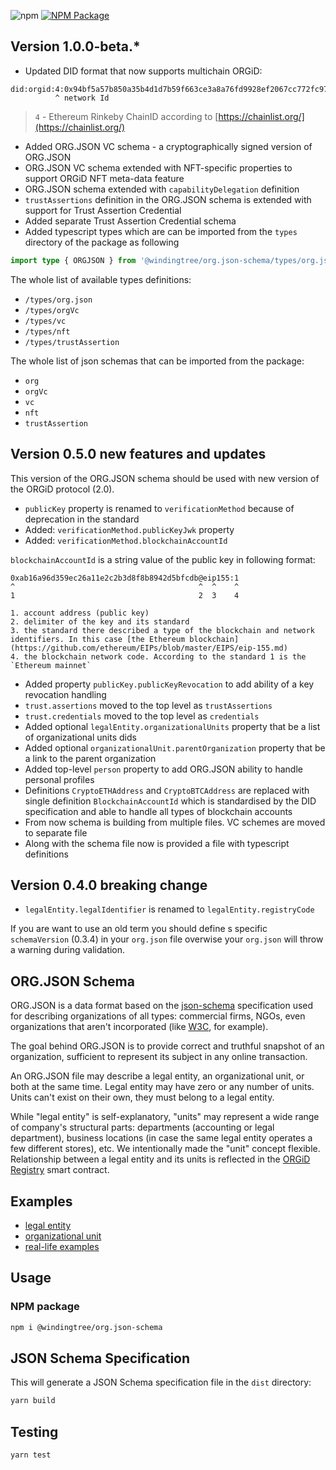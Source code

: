 ![npm](https://img.shields.io/npm/v/@windingtree/org.json-schema) [![NPM Package](https://github.com/windingtree/org.json-schema/actions/workflows/tests.yml/badge.svg)](https://github.com/windingtree/org.json-schema/actions/workflows/tests.yml)

## Version 1.0.0-beta.*

- Updated DID format that now supports multichain ORGiD:

```
did:orgid:4:0x94bf5a57b850a35b4d1d7b59f663ce3a8a76fd9928ef2067cc772fc97fb0ad75
          ^ network Id
```
> `4` - Ethereum Rinkeby ChainID according to [https://chainlist.org/](https://chainlist.org/)

- Added ORG.JSON VC schema - a cryptographically signed version of ORG.JSON
- ORG.JSON VC schema extended with NFT-specific properties to support ORGiD NFT meta-data feature
- ORG.JSON schema extended with `capabilityDelegation` definition
- `trustAssertions` definition in the ORG.JSON schema is extended with support for Trust Assertion Credential
- Added separate Trust Assertion Credential schema
- Added typescript types which are can be imported from the `types` directory of the package as following

```typescript
import type { ORGJSON } from '@windingtree/org.json-schema/types/org.json';
```

The whole list of available types definitions:

- `/types/org.json`
- `/types/orgVc`
- `/types/vc`
- `/types/nft`
- `/types/trustAssertion`

The whole list of json schemas that can be imported from the package:

- `org`
- `orgVc`
- `vc`
- `nft`
- `trustAssertion`

## Version 0.5.0 new features and updates

This version of the ORG.JSON schema should be used with new version of the ORGiD protocol (2.0).

- `publicKey` property is renamed to `verificationMethod` because of deprecation in the standard
- Added: `verificationMethod.publicKeyJwk` property
- Added: `verificationMethod.blockchainAccountId`

`blockchainAccountId` is a string value of the public key in following format:

```
0xab16a96d359ec26a11e2c2b3d8f8b8942d5bfcdb@eip155:1
^                                         ^  ^    ^
1                                         2  3    4

1. account address (public key)
2. delimiter of the key and its standard
3. the standard there described a type of the blockchain and network identifiers. In this case [the Ethereum blockchain](https://github.com/ethereum/EIPs/blob/master/EIPS/eip-155.md)
4. the blockchain network code. According to the standard 1 is the `Ethereum mainnet`
```

- Added property `publicKey.publicKeyRevocation` to add ability of a key revocation handling
- `trust.assertions` moved to the top level as `trustAssertions`
- `trust.credentials` moved to the top level as `credentials`
- Added optional `legalEntity.organizationalUnits` property that be a list of organizational units dids
- Added optional `organizationalUnit.parentOrganization` property that be a link to the parent organization
- Added top-level `person` property to add ORG.JSON ability to handle personal profiles
- Definitions `CryptoETHAddress` and `CryptoBTCAddress` are replaced with single definition `BlockchainAccountId` which is standardised by the DID specification and able to handle all types of blockchain accounts
- From now schema is building from multiple files. VC schemes are moved to separate file
- Along with the schema file now is provided a file with typescript definitions

## Version 0.4.0 breaking change

- `legalEntity.legalIdentifier` is renamed to `legalEntity.registryCode`

If you are want to use an old term you should define s specific `schemaVersion` (0.3.4) in your `org.json` file overwise your `org.json` will throw a warning during validation.

## ORG.JSON Schema

ORG.JSON is a data format based on the [json-schema](http://json-schema.org/specification.html) specification used for describing organizations of all types: commercial firms, NGOs, even organizations that aren't incorporated (like [W3C](https://www.w3.org/Consortium/facts#org), for example).

The goal behind ORG.JSON is to provide correct and truthful snapshot of an organization, sufficient to represent its subject in any online transaction.

An ORG.JSON file may describe a legal entity, an organizational unit, or both at the same time. Legal entity may have zero or any number of units. Units can't exist on their own, they must belong to a legal entity.

While "legal entity" is self-explanatory, "units" may represent a wide range of company's structural parts: departments (accounting or legal department), business locations (in case the same legal entity operates a few different stores), etc. We intentionally made the "unit" concept flexible. Relationship between a legal entity and its units is reflected in the [ORGiD Registry](https://github.com/windingtree/org.id) smart contract.

## Examples

- [legal entity](examples/legal-entity.json)
- [organizational unit](examples/unit.json)
- [real-life examples](https://github.com/windingtree/orgids)

## Usage

### NPM package

```sh
npm i @windingtree/org.json-schema
```
## JSON Schema Specification

This will generate a JSON Schema specification file in the `dist` directory:

```bash
yarn build
```

## Testing

```bash
yarn test
```

